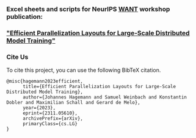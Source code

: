 ### Excel sheets and scripts for NeurIPS [WANT](https://want-ai-hpc.github.io/neurips2023/callforpapers) workshop publication: 
### ["Efficient Parallelization Layouts for Large-Scale Distributed Model Training"](https://arxiv.org/abs/2311.05610)

### Cite Us
To cite this project, you can use the following BibTeX citation.
```
@misc{hagemann2023efficient,
      title={Efficient Parallelization Layouts for Large-Scale Distributed Model Training}, 
      author={Johannes Hagemann and Samuel Weinbach and Konstantin Dobler and Maximilian Schall and Gerard de Melo},
      year={2023},
      eprint={2311.05610},
      archivePrefix={arXiv},
      primaryClass={cs.LG}
}
```